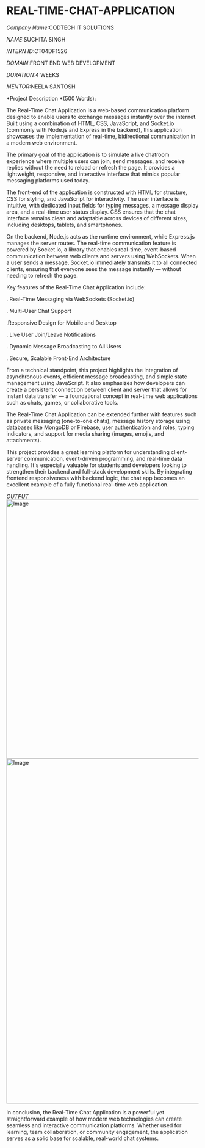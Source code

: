 # REAL-TIME-CHAT-APPLICATION

*Company Name*:CODTECH IT SOLUTIONS

*NAME*:SUCHITA SINGH

*INTERN ID*:CT04DF1526

*DOMAIN*:FRONT END WEB DEVELOPMENT

*DURATION*:4 WEEKS

*MENTOR*:NEELA SANTOSH

*Project Description *(500 Words):


The Real-Time Chat Application is a web-based communication platform designed to enable users to exchange messages instantly over the internet. Built using a combination of HTML, CSS, JavaScript, and Socket.io (commonly with Node.js and Express in the backend), this application showcases the implementation of real-time, bidirectional communication in a modern web environment.

The primary goal of the application is to simulate a live chatroom experience where multiple users can join, send messages, and receive replies without the need to reload or refresh the page. It provides a lightweight, responsive, and interactive interface that mimics popular messaging platforms used today.

The front-end of the application is constructed with HTML for structure, CSS for styling, and JavaScript for interactivity. The user interface is intuitive, with dedicated input fields for typing messages, a message display area, and a real-time user status display. CSS ensures that the chat interface remains clean and adaptable across devices of different sizes, including desktops, tablets, and smartphones.

On the backend, Node.js acts as the runtime environment, while Express.js manages the server routes. The real-time communication feature is powered by Socket.io, a library that enables real-time, event-based communication between web clients and servers using WebSockets. When a user sends a message, Socket.io immediately transmits it to all connected clients, ensuring that everyone sees the message instantly — without needing to refresh the page.

Key features of the Real-Time Chat Application include:

. Real-Time Messaging via WebSockets (Socket.io)

. Multi-User Chat Support

.Responsive Design for Mobile and Desktop

. Live User Join/Leave Notifications

. Dynamic Message Broadcasting to All Users

. Secure, Scalable Front-End Architecture

From a technical standpoint, this project highlights the integration of asynchronous events, efficient message broadcasting, and simple state management using JavaScript. It also emphasizes how developers can create a persistent connection between client and server that allows for instant data transfer — a foundational concept in real-time web applications such as chats, games, or collaborative tools.

The Real-Time Chat Application can be extended further with features such as private messaging (one-to-one chats), message history storage using databases like MongoDB or Firebase, user authentication and roles, typing indicators, and support for media sharing (images, emojis, and attachments).

This project provides a great learning platform for understanding client-server communication, event-driven programming, and real-time data handling. It's especially valuable for students and developers looking to strengthen their backend and full-stack development skills. By integrating frontend responsiveness with backend logic, the chat app becomes an excellent example of a fully functional real-time web application.


*OUTPUT*
<img width="847" height="679" alt="Image" src="https://github.com/user-attachments/assets/08f56d5b-5452-452b-8b20-127d995c67f5" />
<img width="1762" height="905" alt="Image" src="https://github.com/user-attachments/assets/a96005b5-307d-4e0d-b40f-fba18e26c9a1" />

In conclusion, the Real-Time Chat Application is a powerful yet straightforward example of how modern web technologies can create seamless and interactive communication platforms. Whether used for learning, team collaboration, or community engagement, the application serves as a solid base for scalable, real-world chat systems.

